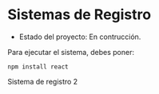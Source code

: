 <h1>Sistemas de Registro</h1>

- Estado del proyecto: En contrucción.

Para ejecutar el sistema, debes poner:

```npm install react```

Sistema de registro 2

